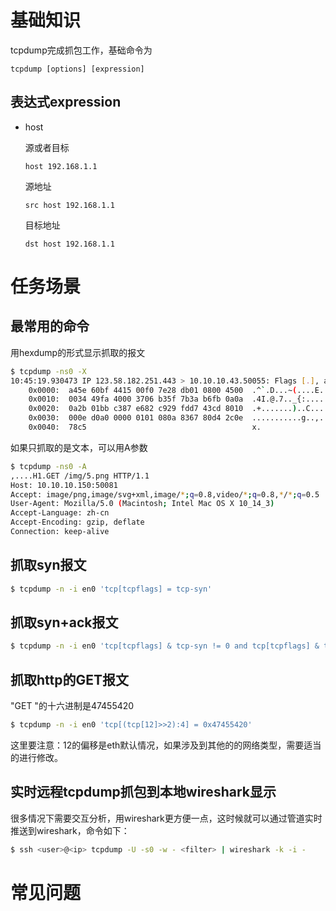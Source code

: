# 基础知识
tcpdump完成抓包工作，基础命令为
```text
tcpdump [options] [expression]
```

## 表达式expression
* host

    源或者目标
    ```
    host 192.168.1.1
    ```
    源地址
    ```
    src host 192.168.1.1
    ```
    目标地址
    ```
    dst host 192.168.1.1
    ```


# 任务场景

## 最常用的命令
用hexdump的形式显示抓取的报文
```bash
$ tcpdump -ns0 -X
10:45:19.930473 IP 123.58.182.251.443 > 10.10.10.43.50055: Flags [.], ack 223, win 14, options [nop,nop,TS val 2204598484 ecr 739145925], length 0
	0x0000:  a45e 60bf 4415 00f0 7e28 db01 0800 4500  .^`.D...~(....E.
	0x0010:  0034 49fa 4000 3706 b35f 7b3a b6fb 0a0a  .4I.@.7.._{:....
	0x0020:  0a2b 01bb c387 e682 c929 fdd7 43cd 8010  .+.......)..C...
	0x0030:  000e d0a0 0000 0101 080a 8367 80d4 2c0e  ...........g..,.
	0x0040:  78c5                                     x.
```

如果只抓取的是文本，可以用A参数
```bash
$ tcpdump -ns0 -A 
,....H1.GET /img/5.png HTTP/1.1
Host: 10.10.10.150:50081
Accept: image/png,image/svg+xml,image/*;q=0.8,video/*;q=0.8,*/*;q=0.5
User-Agent: Mozilla/5.0 (Macintosh; Intel Mac OS X 10_14_3)
Accept-Language: zh-cn
Accept-Encoding: gzip, deflate
Connection: keep-alive
```



## 抓取syn报文
```bash
$ tcpdump -n -i en0 'tcp[tcpflags] = tcp-syn'
```

## 抓取syn+ack报文
```bash
$ tcpdump -n -i en0 'tcp[tcpflags] & tcp-syn != 0 and tcp[tcpflags] & tcp-ack != 0'
```

## 抓取http的GET报文
"GET "的十六进制是47455420
```bash
$ tcpdump -n -i en0 'tcp[(tcp[12]>>2):4] = 0x47455420'
```
这里要注意：12的偏移是eth默认情况，如果涉及到其他的的网络类型，需要适当的进行修改。

## 实时远程tcpdump抓包到本地wireshark显示
很多情况下需要交互分析，用wireshark更方便一点，这时候就可以通过管道实时推送到wireshark，命令如下：
```bash
$ ssh <user>@<ip> tcpdump -U -s0 -w - <filter> | wireshark -k -i -
```



# 常见问题
